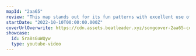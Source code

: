 ```yaml
---
mapId: "2aa65"
review: "This map stands out for its fun patterns with excellent use of bombs and walls for movement,  great representation and emphasis that feel very satisfying to play in each of the diffs, and its awesome vanilla lightshow!"
startDate: "2022-10-10T00:00:00.000Z"
coverUrlOverwrite: https://cdn.assets.beatleader.xyz/songcover-2aa65-cover.png
showcase:
  id: 5ra8sGuWQyw
  type: youtube-video
---
```

